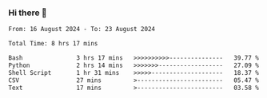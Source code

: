 ### Hi there 👋

<!--
**ututono/ututono** is a ✨ _special_ ✨ repository because its `README.md` (this file) appears on your GitHub profile.

Here are some ideas to get you started:

- 🔭 I’m currently working on ...
- 🌱 I’m currently learning ...
- 👯 I’m looking to collaborate on ...
- 🤔 I’m looking for help with ...
- 💬 Ask me about ...
- 📫 How to reach me: ...
- 😄 Pronouns: ...
- ⚡ Fun fact: ...
-->



<!--START_SECTION:waka-->

```txt
From: 16 August 2024 - To: 23 August 2024

Total Time: 8 hrs 17 mins

Bash               3 hrs 17 mins   >>>>>>>>>>---------------   39.77 %
Python             2 hrs 14 mins   >>>>>>>------------------   27.09 %
Shell Script       1 hr 31 mins    >>>>>--------------------   18.37 %
CSV                27 mins         >------------------------   05.47 %
Text               17 mins         >------------------------   03.58 %
```

<!--END_SECTION:waka-->
